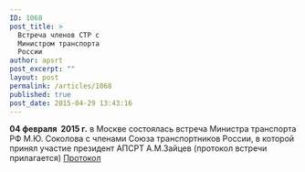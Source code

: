 ```yaml
---
ID: 1068
post_title: >
  Встреча членов СТР с
  Министром транспорта
  России
author: apsrt
post_excerpt: ""
layout: post
permalink: /articles/1068
published: true
post_date: 2015-04-29 13:43:16
---
```

**04 февраля  2015 г.** в Москве состоялась встреча Министра транспорта РФ М.Ю. Соколова с членами Союза транспортников России, в которой  принял участие президент АПСРТ А.М.Зайцев (протокол встречи прилагается) [Протокол][1]

 [1]: http://www.apsrt.ru/wp-content/uploads/2015/04/Протокол-.pdf